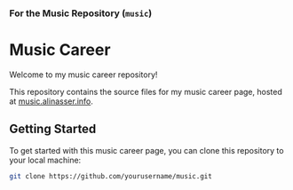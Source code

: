 ### For the Music Repository (`music`)

# Music Career

Welcome to my music career repository!

This repository contains the source files for my music career page, hosted at [music.alinasser.info](https://music.alinasser.info).

## Getting Started

To get started with this music career page, you can clone this repository to your local machine:

```bash
git clone https://github.com/yourusername/music.git
